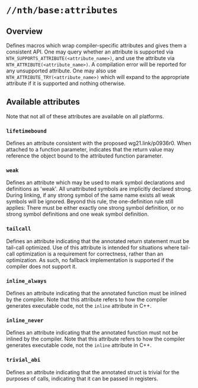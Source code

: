 # `//nth/base:attributes`

## Overview

Defines macros which wrap compiler-specific attributes and gives them a consistent API. One may
query whether an attribute is supported via `NTH_SUPPORTS_ATTRIBUTE(<attribute_name>)`, and use the
attribute via `NTH_ATTRIBUTE(<attribute_name>)`. A compilation error will be reported for any
unsupported attribute. One may also use `NTH_ATTRIBUTE_TRY(<attribute_name>)` which will expand to
the appropriate attribute if it is supported and nothing otherwise.

## Available attributes

Note that not all of these attributes are available on all platforms.

### `lifetimebound`
Defines an attribute consistent with the proposed wg21.link/p0936r0. When attached to a function
parameter, indicates that the return value may reference the object bound to the attributed function
parameter.

### `weak`
Defines an attribute which may be used to mark symbol declarations and definitions as 'weak'. All
unattributed symbols are implicitly declared strong. During linking, if any strong symbol of the
same name exists all weak symbols will be ignored. Beyond this rule, the one-definition rule still
applies: There must be either exactly one strong symbol definition, or no strong symbol definitions
and one weak symbol definition.

### `tailcall`
Defines an attribute indicating that the annotated return statement must be tail-call optimized. Use
of this attribute is intended for situations where tail-call optimization is a requirement for
correctness, rather than an optimization. As such, no fallback implementation is supported if the
compiler does not support it.

### `inline_always`
Defines an attribute indicating that the annotated function must be inlined by the compiler. Note
that this attribute refers to how the compiler generates executable code, not the `inline` attribute
in C++.

### `inline_never`
Defines an attribute indicating that the annotated function must not be inlined by the compiler.
Note that this attribute refers to how the compiler generates executable code, not the `inline`
attribute in C++.

### `trivial_abi`
Defines an attribute indicating that the annotated struct is trivial for the purposes of calls,
indicating that it can be passed in registers.
